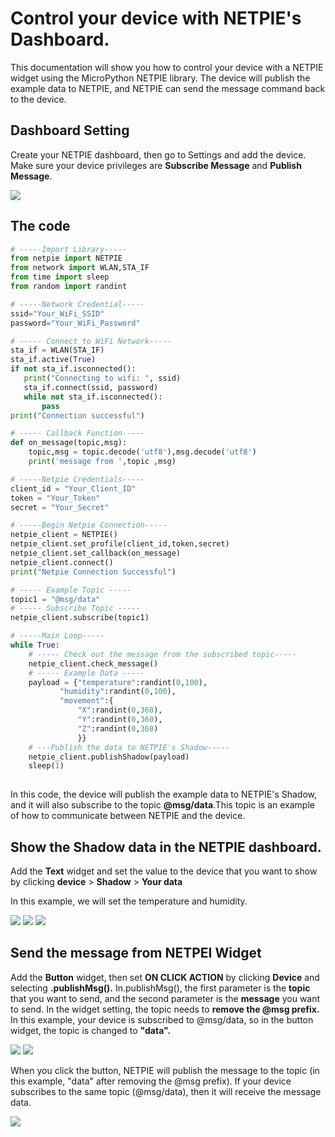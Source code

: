 # Control your device with NETPIE's Dashboard.
This documentation will show you how to control your device with a NETPIE widget using the MicroPython NETPIE library.
The device will publish the example data to NETPIE, and NETPIE can send the message command back to the device.

## Dashboard Setting 
Create your NETPIE dashboard, then go to Settings and add the device.
Make sure your device privileges are **Subscribe Message** and **Publish Message**.

![](https://github.com/PerfecXX/MicroPython-NETPIE/blob/main/doc/MQTT/doc_mqtt_04_device_privileges.jpg)

## The code 
```python
# -----Import Library-----
from netpie import NETPIE
from network import WLAN,STA_IF
from time import sleep
from random import randint

# -----Network Credential-----
ssid="Your_WiFi_SSID"
password="Your_WiFi_Password"

# ----- Connect to WiFi Network-----
sta_if = WLAN(STA_IF)
sta_if.active(True)
if not sta_if.isconnected():
   print("Connecting to wifi: ", ssid)
   sta_if.connect(ssid, password)
   while not sta_if.isconnected():
       pass
print("Connection successful")

# ----- Callback Function-----
def on_message(topic,msg):
    topic,msg = topic.decode('utf8'),msg.decode('utf8')
    print('message from ',topic ,msg)

# -----Netpie Credentials-----
client_id = "Your_Client_ID"
token = "Your_Token"
secret = "Your_Secret"

# -----Begin Netpie Connection-----
netpie_client = NETPIE()
netpie_client.set_profile(client_id,token,secret)
netpie_client.set_callback(on_message)
netpie_client.connect()
print("Netpie Connection Successful")

# ----- Example Topic -----
topic1 = "@msg/data"
# ----- Subscribe Topic -----
netpie_client.subscribe(topic1)

# -----Main Loop-----
while True:
    # ----- Check out the message from the subscribed topic-----
    netpie_client.check_message()
    # ----- Example Data -----
    payload = {"temperature":randint(0,100),
           "humidity":randint(0,100),
           "movement":{
               "X":randint(0,360),
               "Y":randint(0,360),
               "Z":randint(0,360)
               }}
    # ---Publish the data to NETPIE's Shadow-----
    netpie_client.publishShadow(payload)
    sleep(1)
    
```

In this code, the device will publish the example data to NETPIE's Shadow, and it will also subscribe to the topic **@msg/data**.This topic is an example of how to communicate between NETPIE and the device.

## Show the Shadow data in the NETPIE dashboard.

Add the **Text** widget and set the value to the device that you want to show by clicking **device** > **Shadow** > **Your data**

In this example, we will set the temperature and humidity.

![](https://github.com/PerfecXX/MicroPython-NETPIE/blob/main/doc/MQTT/doc_mqtt_05_widget_setting1.jpg)
![](https://github.com/PerfecXX/MicroPython-NETPIE/blob/main/doc/MQTT/doc_mqtt_05_widget_setting2.jpg)
![](https://github.com/PerfecXX/MicroPython-NETPIE/blob/main/doc/MQTT/doc_mqtt_05_widget_shaodw.jpg)

## Send the message from NETPEI Widget
Add the **Button** widget, then set **ON CLICK ACTION** by clicking **Device** and selecting **.publishMsg().**
In.publishMsg(), the first parameter is the **topic** that you want to send, and the second parameter is the **message** you want to send.
In the widget setting, the topic needs to **remove the @msg prefix.**
In this example, your device is subscribed to @msg/data, so in the button widget, the topic is changed to **"data".**

![](https://github.com/PerfecXX/MicroPython-NETPIE/blob/main/doc/MQTT/doc_mqtt_05_widget_button_setting.jpg)
![](https://github.com/PerfecXX/MicroPython-NETPIE/blob/main/doc/MQTT/doc_mqtt_05_widget_button.jpg)

When you click the button, NETPIE will publish the message to the topic (in this example, "data" after removing the @msg prefix).
If your device subscribes to the same topic (@msg/data), then it will receive the message data.

![](https://github.com/PerfecXX/MicroPython-NETPIE/blob/main/doc/MQTT/doc_mqtt_05_receive_data.jpg)

